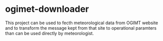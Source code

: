 # ogimet-downloader
This project can be used to fecth meteorological data from OGIMT website and to transform the message kept from that site to operational paramters than can be used directly by meteorologist.

